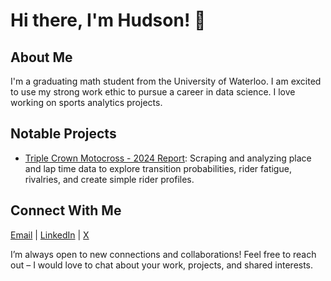 # Hi there, I'm Hudson! 👋

## About Me
I'm a graduating math student from the University of Waterloo. I am excited to use my strong work ethic to pursue a career in data science. I love working on sports analytics projects.

## Notable Projects
- [Triple Crown Motocross - 2024 Report](https://github.com/hudsholm/triple-crown-mx-2024): Scraping and analyzing place and lap time data to explore transition probabilities, rider fatigue, rivalries, and create simple rider profiles.

## Connect With Me
[Email](mailto:hudsholm@gmail.com) | [LinkedIn](https://www.linkedin.com/in/hudsonholman/) | [X](https://x.com/hudsholm)

I’m always open to new connections and collaborations! Feel free to reach out – I would love to chat about your work, projects, and shared interests.
